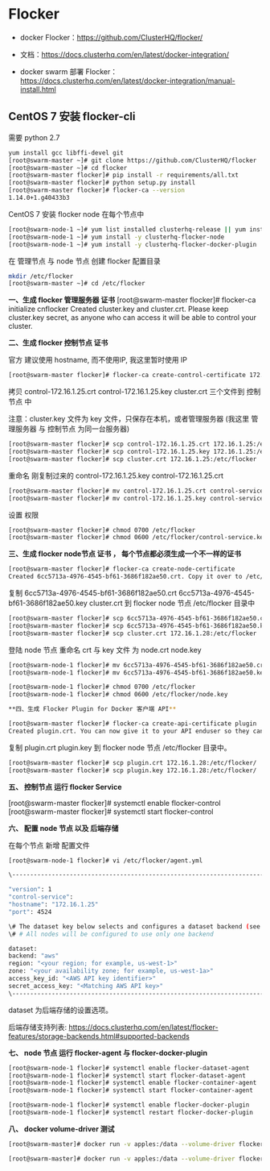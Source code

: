 # Flocker 

- docker Flocker：https://github.com/ClusterHQ/flocker/

- 文档：https://docs.clusterhq.com/en/latest/docker-integration/

- docker swarm 部署 Flocker：https://docs.clusterhq.com/en/latest/docker-integration/manual-install.html

## CentOS 7 安装 flocker-cli

需要 python 2.7

```bash
yum install gcc libffi-devel git
[root@swarm-master ~]# git clone https://github.com/ClusterHQ/flocker
[root@swarm-master ~]# cd flocker
[root@swarm-master flocker]# pip install -r requirements/all.txt
[root@swarm-master flocker]# python setup.py install
[root@swarm-master flocker]# flocker-ca --version
1.14.0+1.g40433b3
```

CentOS 7 安装 flocker node 在每个节点中

```bash
[root@swarm-node-1 ~]# yum list installed clusterhq-release || yum install -y https://clusterhq-archive.s3.amazonaws.com/centos/clusterhq-release$(rpm -E %dist).noarch.rpm
[root@swarm-node-1 ~]# yum install -y clusterhq-flocker-node
[root@swarm-node-1 ~]# yum install -y clusterhq-flocker-docker-plugin
```

在 管理节点 与 node 节点 创建 flocker 配置目录

```bash
mkdir /etc/flocker
[root@swarm-master ~]# cd /etc/flocker
```

**一、生成 flocker 管理服务器 证书**
[root@swarm-master flocker]# flocker-ca initialize cnflocker
Created cluster.key and cluster.crt. Please keep cluster.key secret, as anyone who can access it will be able to control your cluster.

**二、生成 flocker 控制节点 证书**

官方 建议使用 hostname, 而不使用IP, 我这里暂时使用 IP

```bash
[root@swarm-master flocker]# flocker-ca create-control-certificate 172.16.1.25
```

拷贝 control-172.16.1.25.crt control-172.16.1.25.key cluster.crt 三个文件到 控制节点 中

注意：cluster.key 文件为 key 文件，只保存在本机，或者管理服务器 (我这里 管理服务器 与 控制节点 为同一台服务器)

```bash
[root@swarm-master flocker]# scp control-172.16.1.25.crt 172.16.1.25:/etc/flocker
[root@swarm-master flocker]# scp control-172.16.1.25.key 172.16.1.25:/etc/flocker
[root@swarm-master flocker]# scp cluster.crt 172.16.1.25:/etc/flocker
```

重命名 刚复制过来的 control-172.16.1.25.key control-172.16.1.25.crt

```bash
[root@swarm-master flocker]# mv control-172.16.1.25.crt control-service.crt
[root@swarm-master flocker]# mv control-172.16.1.25.key control-service.key
```

设置 权限

```bash
[root@swarm-master flocker]# chmod 0700 /etc/flocker
[root@swarm-master flocker]# chmod 0600 /etc/flocker/control-service.key
```

**三、生成 flocker node节点 证书 ， 每个节点都必须生成一个不一样的证书**

```bash
[root@swarm-master flocker]# flocker-ca create-node-certificate
Created 6cc5713a-4976-4545-bf61-3686f182ae50.crt. Copy it over to /etc/flocker/node.crt on your node machine and make sure to chmod 0600 it.
```

复制 6cc5713a-4976-4545-bf61-3686f182ae50.crt 6cc5713a-4976-4545-bf61-3686f182ae50.key cluster.crt 到 flocker node 节点 /etc/flocker 目录中

```bash
[root@swarm-master flocker]# scp 6cc5713a-4976-4545-bf61-3686f182ae50.crt 172.16.1.28:/etc/flocker
[root@swarm-master flocker]# scp 6cc5713a-4976-4545-bf61-3686f182ae50.key 172.16.1.28:/etc/flocker
[root@swarm-master flocker]# scp cluster.crt 172.16.1.28:/etc/flocker
```

登陆 node 节点 重命名 crt 与 key 文件 为 node.crt node.key

```bash
[root@swarm-node-1 flocker]# mv 6cc5713a-4976-4545-bf61-3686f182ae50.crt node.crt
[root@swarm-node-1 flocker]# mv 6cc5713a-4976-4545-bf61-3686f182ae50.key node.key

[root@swarm-node-1 flocker]# chmod 0700 /etc/flocker
[root@swarm-node-1 flocker]# chmod 0600 /etc/flocker/node.key

**四、生成 Flocker Plugin for Docker 客户端 API**

[root@swarm-master flocker]# flocker-ca create-api-certificate plugin
Created plugin.crt. You can now give it to your API enduser so they can access the control service API.
```

复制 plugin.crt plugin.key 到 flocker node 节点 /etc/flocker 目录中。

```bash
[root@swarm-master flocker]# scp plugin.crt 172.16.1.28:/etc/flocker/ 
[root@swarm-master flocker]# scp plugin.key 172.16.1.28:/etc/flocker/
```

**五、 控制节点 运行 flocker Service**

[root@swarm-master flocker]# systemctl enable flocker-control
[root@swarm-master flocker]# systemctl start flocker-control

**六、 配置 node 节点 以及 后端存储**

在每个节点 新增 配置文件

```bash
[root@swarm-node-1 flocker]# vi /etc/flocker/agent.yml

\---------------------------------------------------------------------------------------------------

"version": 1
"control-service":
"hostname": "172.16.1.25"
"port": 4524

\# The dataset key below selects and configures a dataset backend (see below: aws/openstack/etc).
\# # All nodes will be configured to use only one backend

dataset:
backend: "aws"
region: "<your region; for example, us-west-1>"
zone: "<your availability zone; for example, us-west-1a>"
access_key_id: "<AWS API key identifier>"
secret_access_key: "<Matching AWS API key>"
\---------------------------------------------------------------------------------------------------
```

dataset 为后端存储的设置选项。

后端存储支持列表: https://docs.clusterhq.com/en/latest/flocker-features/storage-backends.html#supported-backends

**七、 node 节点 运行 flocker-agent 与 flocker-docker-plugin**

```bash
[root@swarm-node-1 flocker]# systemctl enable flocker-dataset-agent
[root@swarm-node-1 flocker]# systemctl start flocker-dataset-agent
[root@swarm-node-1 flocker]# systemctl enable flocker-container-agent
[root@swarm-node-1 flocker]# systemctl start flocker-container-agent

[root@swarm-node-1 flocker]# systemctl enable flocker-docker-plugin
[root@swarm-node-1 flocker]# systemctl restart flocker-docker-plugin
```

**八、 docker volume-driver 测试**

```bash
[root@swarm-master]# docker run -v apples:/data --volume-driver flocker busybox sh -c "echo hello > /data/file.txt"

[root@swarm-master]# docker run -v apples:/data --volume-driver flocker busybox sh -c "cat /data/file.txt"
```

